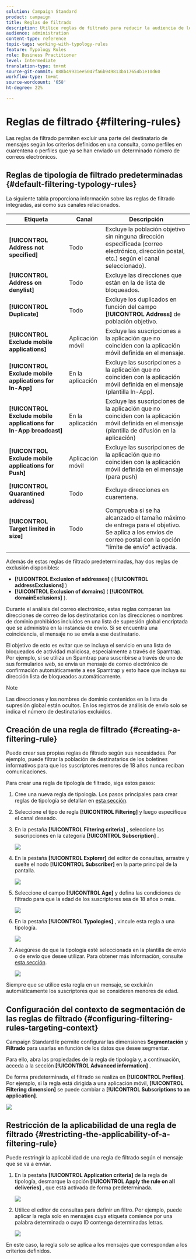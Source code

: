 ```yaml
---
solution: Campaign Standard
product: campaign
title: Reglas de filtrado
description: Utilice reglas de filtrado para reducir la audiencia de los mensajes.
audience: administration
content-type: reference
topic-tags: working-with-typology-rules
feature: Typology Rules
role: Business Practitioner
level: Intermediate
translation-type: tm+mt
source-git-commit: 088b49931ee5047fa6b949813ba17654b1e10d60
workflow-type: tm+mt
source-wordcount: '658'
ht-degree: 22%

---
```



# Reglas de filtrado {#filtering-rules}

Las reglas de filtrado permiten excluir una parte del destinatario de mensajes según los criterios definidos en una consulta, como perfiles en cuarentena o perfiles que ya se han enviado un determinado número de correos electrónicos.

## Reglas de tipología de filtrado predeterminadas {#default-filtering-typology-rules}

La siguiente tabla proporciona información sobre las reglas de filtrado integradas, así como sus canales relacionados.

| Etiqueta | Canal | Descripción |
---------|----------|---------
| **[!UICONTROL Address not specified]** | Todo | Excluye la población objetivo sin ninguna dirección especificada (correo electrónico, dirección postal, etc.) según el canal seleccionado). |
| **[!UICONTROL Address on denylist]** | Todo | Excluye las direcciones que están en la  de lista de bloqueados. |
| **[!UICONTROL Duplicate]** | Todo | Excluye los duplicados en función del campo **[!UICONTROL Address]** de población objetivo. |
| **[!UICONTROL Exclude mobile applications]** | Aplicación móvil | Excluye las suscripciones a la aplicación que no coinciden con la aplicación móvil definida en el mensaje. |
| **[!UICONTROL Exclude mobile applications for In-App]** | En la aplicación | Excluye las suscripciones a la aplicación que no coinciden con la aplicación móvil definida en el mensaje (plantilla In-App). |
| **[!UICONTROL Exclude mobile applications for In-App broadcast]** | En la aplicación | Excluye las suscripciones de la aplicación que no coinciden con la aplicación móvil definida en el mensaje (plantilla de difusión en la aplicación) |
| **[!UICONTROL Exclude mobile applications for Push]** | Aplicación móvil | Excluye las suscripciones de la aplicación que no coinciden con la aplicación móvil definida en el mensaje (para push) |
| **[!UICONTROL Quarantined address]** | Todo | Excluye direcciones en cuarentena. |
| **[!UICONTROL Target limited in size]** | Todo | Comprueba si se ha alcanzado el tamaño máximo de entrega para el objetivo. Se aplica a los envíos de correo postal con la opción &quot;límite de envío&quot; activada. |

Además de estas reglas de filtrado predeterminadas, hay dos reglas de exclusión disponibles:

* **[!UICONTROL Exclusion of addresses]** ( **[!UICONTROL addressExclusions]** )
* **[!UICONTROL Exclusion of domains]** ( **[!UICONTROL domainExclusions]** ).

Durante el análisis del correo electrónico, estas reglas comparan las direcciones de correo de los destinatarios con las direcciones o nombres de dominio prohibidos incluidos en una lista de supresión global encriptada que se administra en la instancia de envío. Si se encuentra una coincidencia, el mensaje no se envía a ese destinatario.

El objetivo de esto es evitar que se incluya el servicio en una lista de bloqueados de actividad maliciosa, especialmente a través de Spamtrap. Por ejemplo, si se utiliza un Spamtrap para suscribirse a través de uno de sus formularios web, se envía un mensaje de correo electrónico de confirmación automáticamente a ese Spamtrap y esto hace que incluya su dirección lista de bloqueados automáticamente.

>[!NOTE]
>
>Las direcciones y los nombres de dominio contenidos en la lista de supresión global están ocultos. En los registros de análisis de envío solo se indica el número de destinatarios excluidos.

## Creación de una regla de filtrado {#creating-a-filtering-rule}

Puede crear sus propias reglas de filtrado según sus necesidades. Por ejemplo, puede filtrar la población de destinatarios de los boletines informativos para que los suscriptores menores de 18 años nunca reciban comunicaciones.

Para crear una regla de tipología de filtrado, siga estos pasos:

1. Cree una nueva regla de tipología. Los pasos principales para crear reglas de tipología se detallan en [esta sección](../../sending/using/managing-typology-rules.md).

1. Seleccione el tipo de regla **[!UICONTROL Filtering]** y luego especifique el canal deseado.

1. En la pestaña **[!UICONTROL Filtering criteria]** , seleccione las suscripciones en la categoría **[!UICONTROL Subscription]** .

   ![](assets/typology_create-rule-subscription.png)

1. En la pestaña **[!UICONTROL Explorer]** del editor de consultas, arrastre y suelte el nodo **[!UICONTROL Subscriber]** en la parte principal de la pantalla.

   ![](assets/typology_create-rule-subscriber.png)

1. Seleccione el campo **[!UICONTROL Age]** y defina las condiciones de filtrado para que la edad de los suscriptores sea de 18 años o más.

   ![](assets/typology_create-rule-age.png)

1. En la pestaña **[!UICONTROL Typologies]** , vincule esta regla a una tipología.

   ![](assets/typology_create-rule-typology.png)

1. Asegúrese de que la tipología esté seleccionada en la plantilla de envío o de envío que desee utilizar. Para obtener más información, consulte [esta sección](../../sending/using/managing-typologies.md#applying-typologies-to-messages).

   ![](assets/typology_template.png)

Siempre que se utilice esta regla en un mensaje, se excluirán automáticamente los suscriptores que se consideren menores de edad.

## Configuración del contexto de segmentación de las reglas de filtrado {#configuring-filtering-rules-targeting-context}

Campaign Standard le permite configurar las dimensiones **Segmentación** y **Filtrado** para usarlas en función de los datos que desee segmentar.

Para ello, abra las propiedades de la regla de tipología y, a continuación, acceda a la sección **[!UICONTROL Advanced information]** .

De forma predeterminada, el filtrado se realiza en **[!UICONTROL Profiles]**. Por ejemplo, si la regla está dirigida a una aplicación móvil, **[!UICONTROL Filtering dimension]** se puede cambiar a **[!UICONTROL Subscriptions to an application]**.

![](assets/typology_rule-order_2.png)

## Restricción de la aplicabilidad de una regla de filtrado {#restricting-the-applicability-of-a-filtering-rule}

Puede restringir la aplicabilidad de una regla de filtrado según el mensaje que se va a enviar.

1. En la pestaña **[!UICONTROL Application criteria]** de la regla de tipología, desmarque la opción **[!UICONTROL Apply the rule on all deliveries]** , que está activada de forma predeterminada.

   ![](assets/typology_limit.png)

1. Utilice el editor de consultas para definir un filtro. Por ejemplo, puede aplicar la regla solo en mensajes cuya etiqueta comience por una palabra determinada o cuyo ID contenga determinadas letras.

   ![](assets/typology_limit-rule.png)

En este caso, la regla solo se aplica a los mensajes que correspondan a los criterios definidos.
